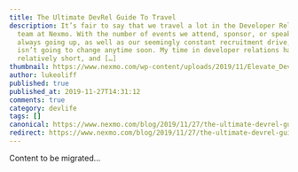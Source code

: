 ```yaml
---
title: The Ultimate DevRel Guide To Travel
description: It’s fair to say that we travel a lot in the Developer Relations
  team at Nexmo. With the number of events we attend, sponsor, or speak at
  always going up, as well as our seemingly constant recruitment drive, this
  isn’t going to change anytime soon. My time in developer relations has been
  relatively short, and […]
thumbnail: https://www.nexmo.com/wp-content/uploads/2019/11/Elevate_DevRel-Guide-To-Travel.jpg
author: lukeoliff
published: true
published_at: 2019-11-27T14:31:12
comments: true
category: devlife
tags: []
canonical: https://www.nexmo.com/blog/2019/11/27/the-ultimate-devrel-guide-to-travel-dr
redirect: https://www.nexmo.com/blog/2019/11/27/the-ultimate-devrel-guide-to-travel-dr
---
```

Content to be migrated...
